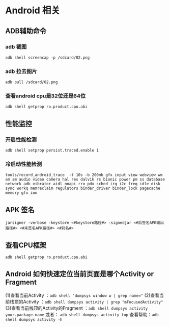 # Android 相关

## ADB辅助命令

### adb 截图

```
adb shell screencap -p /sdcard/02.png
```

### adb 拉去图片
```
adb pull /sdcard/02.png
```

### 查看android cpu是32位还是64位

```
adb shell getprop ro.product.cpu.abi
```

## 性能监控

### 开启性能检测

```
adb shell setprop persist.traced.enable 1
```

### 冷启动性能检测
```
tools/record_android_trace  -t 10s -b 200mb gfx input view webview wm am sm audio video camera hal res dalvik rs bionic power pm ss database network adb vibrator aidl nnapi rro pdx sched irq i2c freq idle disk sync workq memreclaim regulators binder_driver binder_lock pagecache memory gfx ion
```

## APK 签名
```
jarsigner -verbose -keystore <#keystore路径#> -signedjar <#后签名APK输出路径#> <#未签名APK路径#> <#别名#>
```

## 查看CPU框架
```
adb shell getprop ro.product.cpu.abi
```

## Android 如何快速定位当前页面是哪个Activity or Fragment
(1)查看当前Activity ：```adb shell "dumpsys window w | grep name="```
(2)查看当前栈顶的Activity ：```adb shell dumpsys activity | grep "mFocusedActivity"```
(3)查看当前栈顶的Activity的Fragment ：```adb shell dumpsys activity your.package.name```
或者：
```adb shell dumpsys activity top```
查看帮助：```adb shell dumpsys activity -h```